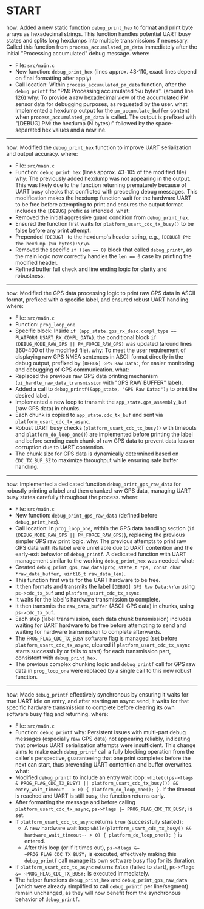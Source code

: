 # START

how: Added a new static function `debug_print_hex` to format and print byte arrays as hexadecimal strings. This function handles potential UART busy states and splits long hexdumps into multiple transmissions if necessary. Called this function from `process_accumulated_pm_data` immediately after the initial "Processing accumulated" debug message.
where:
  - File: `src/main.c`
  - New function: `debug_print_hex` (lines approx. 43-110, exact lines depend on final formatting after apply)
  - Call location: Within `process_accumulated_pm_data` function, after the `debug_printf` for "PM: Processing accumulated %u bytes". (around line 126)
why: To provide a raw hexadecimal view of the accumulated PM sensor data for debugging purposes, as requested by the user.
what: Implemented a hexdump output for the `pm_accumulate_buffer` content when `process_accumulated_pm_data` is called. The output is prefixed with "[DEBUG] PM: the hexdump (N bytes):" followed by the space-separated hex values and a newline.

---

how: Modified the `debug_print_hex` function to improve UART serialization and output accuracy.
where:
  - File: `src/main.c`
  - Function: `debug_print_hex` (lines approx. 43-105 of the modified file)
why: The previously added hexdump was not appearing in the output. This was likely due to the function returning prematurely because of UART busy checks that conflicted with preceding debug messages. This modification makes the hexdump function wait for the hardware UART to be free before attempting to print and ensures the output format includes the `[DEBUG]` prefix as intended.
what:
  - Removed the initial aggressive guard condition from `debug_print_hex`.
  - Ensured the function first waits for `platform_usart_cdc_tx_busy()` to be false before any print attempt.
  - Prepended `[DEBUG] ` to the hexdump's header string, e.g., `[DEBUG] PM: the hexdump (%u bytes):\r\n`.
  - Removed the specific `if (len == 0)` block that called `debug_printf`, as the main logic now correctly handles the `len == 0` case by printing the modified header.
  - Refined buffer full check and line ending logic for clarity and robustness.

---

how: Modified the GPS data processing logic to print raw GPS data in ASCII format, prefixed with a specific label, and ensured robust UART handling.
where:
  - File: `src/main.c`
  - Function: `prog_loop_one`
  - Specific block: Inside `if (app_state.gps_rx_desc.compl_type == PLATFORM_USART_RX_COMPL_DATA)`, the conditional block `if (DEBUG_MODE_RAW_GPS || PM_FORCE_RAW_GPS)` was updated (around lines 360-400 of the modified file).
why: To meet the user requirement of displaying raw GPS NMEA sentences in ASCII format directly in the debug output, prefixed by `[DEBUG] GPS Raw Data:`, for easier monitoring and debugging of GPS communication.
what:
  - Replaced the previous raw GPS data printing mechanism (`ui_handle_raw_data_transmission` with "GPS RAW BUFFER" label).
  - Added a call to `debug_printf(&app_state, "GPS Raw Data:");` to print the desired label.
  - Implemented a new loop to transmit the `app_state.gps_assembly_buf` (raw GPS data) in chunks.
  - Each chunk is copied to `app_state.cdc_tx_buf` and sent via `platform_usart_cdc_tx_async`.
  - Robust UART busy checks (`platform_usart_cdc_tx_busy()` with timeouts and `platform_do_loop_one()`) are implemented before printing the label and before sending each chunk of raw GPS data to prevent data loss or corruption due to UART contention.
  - The chunk size for GPS data is dynamically determined based on `CDC_TX_BUF_SZ` to maximize throughput while ensuring safe buffer handling.

---

how: Implemented a dedicated function `debug_print_gps_raw_data` for robustly printing a label and then chunked raw GPS data, managing UART busy states carefully throughout the process.
where:
  - File: `src/main.c`
  - New function: `debug_print_gps_raw_data` (defined before `debug_print_hex`).
  - Call location: In `prog_loop_one`, within the GPS data handling section (`if (DEBUG_MODE_RAW_GPS || PM_FORCE_RAW_GPS)`), replacing the previous simpler GPS raw print logic.
why: The previous attempts to print raw GPS data with its label were unreliable due to UART contention and the early-exit behavior of `debug_printf`. A dedicated function with UART management similar to the working `debug_print_hex` was needed.
what:
  - Created `debug_print_gps_raw_data(prog_state_t *ps, const char *raw_data_buffer, uint16_t raw_data_len)`.
  - This function first waits for the UART hardware to be free.
  - It then formats and transmits the label `[DEBUG] GPS Raw Data:\r\n` using `ps->cdc_tx_buf` and `platform_usart_cdc_tx_async`.
  - It waits for the label's hardware transmission to complete.
  - It then transmits the `raw_data_buffer` (ASCII GPS data) in chunks, using `ps->cdc_tx_buf`.
  - Each step (label transmission, each data chunk transmission) includes waiting for UART hardware to be free before attempting to send and waiting for hardware transmission to complete afterwards.
  - The `PROG_FLAG_CDC_TX_BUSY` software flag is managed (set before `platform_usart_cdc_tx_async`, cleared if `platform_usart_cdc_tx_async` starts successfully or fails to start) for each transmission part, consistent with `debug_print_hex`.
  - The previous complex chunking logic and `debug_printf` call for GPS raw data in `prog_loop_one` were replaced by a single call to this new robust function.

---

how: Made `debug_printf` effectively synchronous by ensuring it waits for true UART idle on entry, and after starting an async send, it waits for that specific hardware transmission to complete before clearing its own software busy flag and returning.
where:
  - File: `src/main.c`
  - Function: `debug_printf`
why: Persistent issues with multi-part debug messages (especially raw GPS data) not appearing reliably, indicating that previous UART serialization attempts were insufficient. This change aims to make each `debug_printf` call a fully blocking operation from the caller's perspective, guaranteeing that one print completes before the next can start, thus preventing UART contention and buffer overwrites.
what:
  - Modified `debug_printf` to include an entry wait loop: `while(((ps->flags & PROG_FLAG_CDC_TX_BUSY) || platform_usart_cdc_tx_busy()) && entry_wait_timeout-- > 0) { platform_do_loop_one(); }`. If the timeout is reached and UART is still busy, the function returns early.
  - After formatting the message and before calling `platform_usart_cdc_tx_async`, `ps->flags |= PROG_FLAG_CDC_TX_BUSY;` is set.
  - If `platform_usart_cdc_tx_async` returns `true` (successfully started):
    - A new hardware wait loop `while(platform_usart_cdc_tx_busy() && hardware_wait_timeout-- > 0) { platform_do_loop_one(); }` is entered.
    - After this loop (or if it times out), `ps->flags &= ~PROG_FLAG_CDC_TX_BUSY;` is executed, effectively making this `debug_printf` call manage its own software busy flag for its duration.
  - If `platform_usart_cdc_tx_async` returns `false` (failed to start), `ps->flags &= ~PROG_FLAG_CDC_TX_BUSY;` is executed immediately.
  - The helper functions `debug_print_hex` and `debug_print_gps_raw_data` (which were already simplified to call `debug_printf` per line/segment) remain unchanged, as they will now benefit from the synchronous behavior of `debug_printf`.